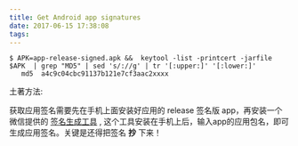 ```yaml
---
title: Get Android app signatures
date: 2017-06-15 17:38:08
tags:
---
```


```
$ APK=app-release-signed.apk &&  keytool -list -printcert -jarfile $APK  | grep "MD5" | sed 's/://g' | tr '[:upper:]' '[:lower:]'
   md5  a4c9c04cbc91137b121e7cf3aac2xxxx
```

土著方法:

获取应用签名需要先在手机上面安装好应用的 release 签名版 app，再安装一个微信提供的 [签名生成工具](https://res.wx.qq.com/open/zh_CN/htmledition/res/dev/download/sdk/Gen_Signature_Android221cbf.apk) , 这个工具安装在手机上后，输入app的应用包名，即可生成应用签名。关键是还得把签名 **抄** 下来！
